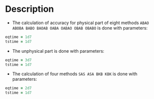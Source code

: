 # Description
- The calculation of accuracy for physical part of eight methods `ABAO ABOBA BABO BAOAB OABA OABAO OBAB OBABO` is done with parameters:
```fortran
eqtime = 1d7
tstime = 1d7
```

- The unphysical part is done with parameters:
```fortran
eqtime = 3d7
tstime = 1d7
```

- The calculation of four methods `SAS ASA BKB KBK` is done with parameters:
```fortran
eqtime = 2d7
tstime = 1d7
```
